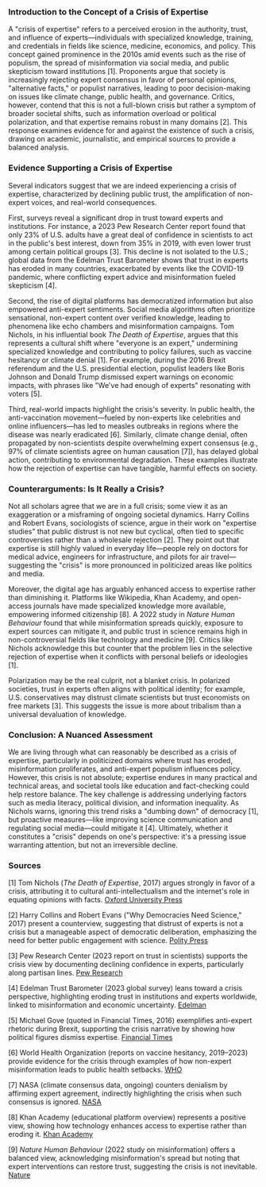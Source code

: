 ### Introduction to the Concept of a Crisis of Expertise

A "crisis of expertise" refers to a perceived erosion in the authority, trust, and influence of experts—individuals with specialized knowledge, training, and credentials in fields like science, medicine, economics, and policy. This concept gained prominence in the 2010s amid events such as the rise of populism, the spread of misinformation via social media, and public skepticism toward institutions [1]. Proponents argue that society is increasingly rejecting expert consensus in favor of personal opinions, "alternative facts," or populist narratives, leading to poor decision-making on issues like climate change, public health, and governance. Critics, however, contend that this is not a full-blown crisis but rather a symptom of broader societal shifts, such as information overload or political polarization, and that expertise remains robust in many domains [2]. This response examines evidence for and against the existence of such a crisis, drawing on academic, journalistic, and empirical sources to provide a balanced analysis.

### Evidence Supporting a Crisis of Expertise

Several indicators suggest that we are indeed experiencing a crisis of expertise, characterized by declining public trust, the amplification of non-expert voices, and real-world consequences.

First, surveys reveal a significant drop in trust toward experts and institutions. For instance, a 2023 Pew Research Center report found that only 23% of U.S. adults have a great deal of confidence in scientists to act in the public's best interest, down from 35% in 2019, with even lower trust among certain political groups [3]. This decline is not isolated to the U.S.; global data from the Edelman Trust Barometer shows that trust in experts has eroded in many countries, exacerbated by events like the COVID-19 pandemic, where conflicting expert advice and misinformation fueled skepticism [4].

Second, the rise of digital platforms has democratized information but also empowered anti-expert sentiments. Social media algorithms often prioritize sensational, non-expert content over verified knowledge, leading to phenomena like echo chambers and misinformation campaigns. Tom Nichols, in his influential book *The Death of Expertise*, argues that this represents a cultural shift where "everyone is an expert," undermining specialized knowledge and contributing to policy failures, such as vaccine hesitancy or climate denial [1]. For example, during the 2016 Brexit referendum and the U.S. presidential election, populist leaders like Boris Johnson and Donald Trump dismissed expert warnings on economic impacts, with phrases like "We've had enough of experts" resonating with voters [5].

Third, real-world impacts highlight the crisis's severity. In public health, the anti-vaccination movement—fueled by non-experts like celebrities and online influencers—has led to measles outbreaks in regions where the disease was nearly eradicated [6]. Similarly, climate change denial, often propagated by non-scientists despite overwhelming expert consensus (e.g., 97% of climate scientists agree on human causation [7]), has delayed global action, contributing to environmental degradation. These examples illustrate how the rejection of expertise can have tangible, harmful effects on society.

### Counterarguments: Is It Really a Crisis?

Not all scholars agree that we are in a full crisis; some view it as an exaggeration or a misframing of ongoing societal dynamics. Harry Collins and Robert Evans, sociologists of science, argue in their work on "expertise studies" that public distrust is not new but cyclical, often tied to specific controversies rather than a wholesale rejection [2]. They point out that expertise is still highly valued in everyday life—people rely on doctors for medical advice, engineers for infrastructure, and pilots for air travel—suggesting the "crisis" is more pronounced in politicized areas like politics and media.

Moreover, the digital age has arguably enhanced access to expertise rather than diminishing it. Platforms like Wikipedia, Khan Academy, and open-access journals have made specialized knowledge more available, empowering informed citizenship [8]. A 2022 study in *Nature Human Behaviour* found that while misinformation spreads quickly, exposure to expert sources can mitigate it, and public trust in science remains high in non-controversial fields like technology and medicine [9]. Critics like Nichols acknowledge this but counter that the problem lies in the selective rejection of expertise when it conflicts with personal beliefs or ideologies [1].

Polarization may be the real culprit, not a blanket crisis. In polarized societies, trust in experts often aligns with political identity; for example, U.S. conservatives may distrust climate scientists but trust economists on free markets [3]. This suggests the issue is more about tribalism than a universal devaluation of knowledge.

### Conclusion: A Nuanced Assessment

We are living through what can reasonably be described as a crisis of expertise, particularly in politicized domains where trust has eroded, misinformation proliferates, and anti-expert populism influences policy. However, this crisis is not absolute; expertise endures in many practical and technical areas, and societal tools like education and fact-checking could help restore balance. The key challenge is addressing underlying factors such as media literacy, political division, and information inequality. As Nichols warns, ignoring this trend risks a "dumbing down" of democracy [1], but proactive measures—like improving science communication and regulating social media—could mitigate it [4]. Ultimately, whether it constitutes a "crisis" depends on one's perspective: it's a pressing issue warranting attention, but not an irreversible decline.

### Sources
[1] Tom Nichols (*The Death of Expertise*, 2017) argues strongly in favor of a crisis, attributing it to cultural anti-intellectualism and the internet's role in equating opinions with facts. [Oxford University Press](https://global.oup.com/academic/product/the-death-of-expertise-9780190469412)

[2] Harry Collins and Robert Evans ("Why Democracies Need Science," 2017) present a counterview, suggesting that distrust of experts is not a crisis but a manageable aspect of democratic deliberation, emphasizing the need for better public engagement with science. [Polity Press](https://www.politybooks.com/bookdetail/?isbn=9781509509997)

[3] Pew Research Center (2023 report on trust in scientists) supports the crisis view by documenting declining confidence in experts, particularly along partisan lines. [Pew Research](https://www.pewresearch.org/science/2023/11/14/americans-trust-in-scientists-and-views-of-science-as-a-priority-for-the-nation/)

[4] Edelman Trust Barometer (2023 global survey) leans toward a crisis perspective, highlighting eroding trust in institutions and experts worldwide, linked to misinformation and economic uncertainty. [Edelman](https://www.edelman.com/trust/2023/trust-barometer)

[5] Michael Gove (quoted in Financial Times, 2016) exemplifies anti-expert rhetoric during Brexit, supporting the crisis narrative by showing how political figures dismiss expertise. [Financial Times](https://www.ft.com/content/3be49734-29cb-11e6-83e4-abc22d5d108c)

[6] World Health Organization (reports on vaccine hesitancy, 2019–2023) provide evidence for the crisis through examples of how non-expert misinformation leads to public health setbacks. [WHO](https://www.who.int/news/item/18-11-2019-substantial-investment-needed-to-avert-mental-health-crisis)

[7] NASA (climate consensus data, ongoing) counters denialism by affirming expert agreement, indirectly highlighting the crisis when such consensus is ignored. [NASA](https://climate.nasa.gov/scientific-consensus/)

[8] Khan Academy (educational platform overview) represents a positive view, showing how technology enhances access to expertise rather than eroding it. [Khan Academy](https://www.khanacademy.org/about)

[9] *Nature Human Behaviour* (2022 study on misinformation) offers a balanced view, acknowledging misinformation's spread but noting that expert interventions can restore trust, suggesting the crisis is not inevitable. [Nature](https://www.nature.com/articles/s41562-022-01353-7)